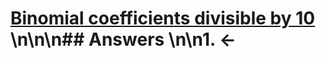 # [Binomial coefficients divisible by 10](https://projecteuler.net/problem=322) \n\n\n## Answers \n\n1. &larr;
